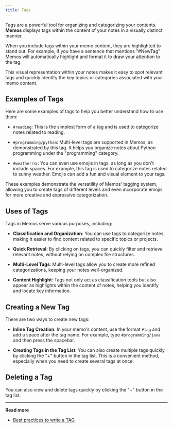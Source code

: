 ```yaml
---
title: Tags
---
```


Tags are a powerful tool for organizing and categorizing your contents. **Memos** displays tags within the content of your notes in a visually distinct manner.

When you include tags within your memo content, they are highlighted to stand out. For example, if you have a sentence that mentions "#NewTag" Memos will automatically highlight and format it to draw your attention to the tag.

This visual representation within your notes makes it easy to spot relevant tags and quickly identify the key topics or categories associated with your memo content.

## Examples of Tags

Here are some examples of tags to help you better understand how to use them:

- `#reading`: This is the simplest form of a tag and is used to categorize notes related to reading.

- `#programming/python`: Multi-level tags are supported in Memos, as demonstrated by this tag. It helps you organize notes about Python programming under the "programming" category.

- `#weather/🌞`: You can even use emojis in tags, as long as you don't include spaces. For example, this tag is used to categorize notes related to sunny weather. Emojis can add a fun and visual element to your tags.

These examples demonstrate the versatility of Memos' tagging system, allowing you to create tags of different levels and even incorporate emojis for more creative and expressive categorization.

## Uses of Tags

Tags in Memos serve various purposes, including:

- **Classification and Organization**: You can use tags to categorize notes, making it easier to find content related to specific topics or projects.

- **Quick Retrieval**: By clicking on tags, you can quickly filter and retrieve relevant notes, without relying on complex file structures.

- **Multi-Level Tags**: Multi-level tags allow you to create more refined categorizations, keeping your notes well-organized.

- **Content Highlight**: Tags not only act as classification tools but also appear as highlights within the content of notes, helping you identify and locate key information.

## Creating a New Tag

There are two ways to create new tags:

- **Inline Tag Creation**: In your memo's content, use the format `#tag` and add a space after the tag name. For example, type `#programming/java` and then press the spacebar.

* **Creating Tags in the Tag List**: You can also create multiple tags quickly by clicking the "+" button in the tag list. This is a convenient method, especially when you need to create several tags at once.

## Deleting a Tag

You can also view and delete tags quickly by clicking the "+" button in the tag list.

---

**Read more**

- [Best practices to write a TAG](/blog/best-practices-to-write-tag)
